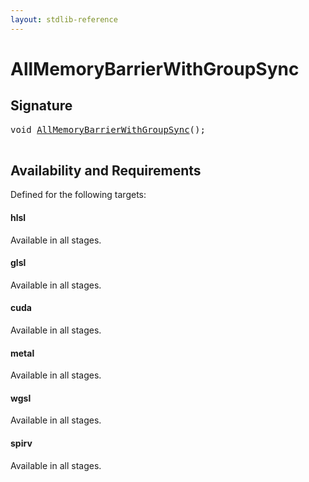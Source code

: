 ```yaml
---
layout: stdlib-reference
---
```


# AllMemoryBarrierWithGroupSync

## Signature 

<pre>
<span class="code_keyword">void</span> <a href="/stdlib-reference/global-decls/AllMemoryBarrierWithGroupSync">AllMemoryBarrierWithGroupSync</a>();

</pre>

## Availability and Requirements

Defined for the following targets:

#### hlsl
Available in all stages.

#### glsl
Available in all stages.

#### cuda
Available in all stages.

#### metal
Available in all stages.

#### wgsl
Available in all stages.

#### spirv
Available in all stages.



